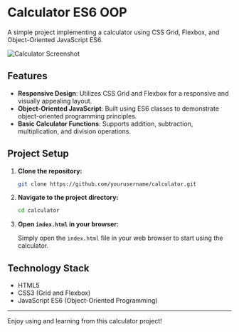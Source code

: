 # Calculator ES6 OOP

A simple project implementing a calculator using CSS Grid, Flexbox, and Object-Oriented JavaScript ES6.

![Calculator Screenshot](https://user-images.githubusercontent.com/72168914/172280385-30a0242b-f100-4694-9c70-6fa7f78b160c.png)

## Features

- **Responsive Design**: Utilizes CSS Grid and Flexbox for a responsive and visually appealing layout.
- **Object-Oriented JavaScript**: Built using ES6 classes to demonstrate object-oriented programming principles.
- **Basic Calculator Functions**: Supports addition, subtraction, multiplication, and division operations.

## Project Setup

1. **Clone the repository:**

    ```sh
    git clone https://github.com/yourusername/calculator.git
    ```

2. **Navigate to the project directory:**

    ```sh
    cd calculator
    ```

3. **Open `index.html` in your browser:**

    Simply open the `index.html` file in your web browser to start using the calculator.

## Technology Stack

- HTML5
- CSS3 (Grid and Flexbox)
- JavaScript ES6 (Object-Oriented Programming)
  
---

Enjoy using and learning from this calculator project!

